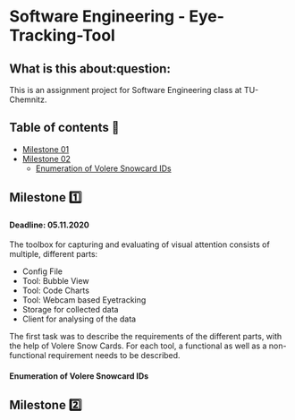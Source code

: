 <h1>Software Engineering - Eye-Tracking-Tool</h1> 
<h2> What is this about:question: </h2>
This is an assignment project for Software Engineering class at TU-Chemnitz.

## Table of contents :book:
+ [Milestone 01](#milestone-one)
+ [Milestone 02](#milestone-two)
   + [Enumeration of Volere Snowcard IDs](enumeration-of-volere-snowcard-ids)
   

## Milestone :one:
#### Deadline: 05.11.2020
The toolbox for capturing and evaluating of visual attention consists of multiple, different parts:
- Config File
- Tool: Bubble View
- Tool: Code Charts
- Tool: Webcam based Eyetracking
- Storage for collected data
- Client for analysing of the data

The first task was to describe the requirements of the different parts, with the help of Volere Snow Cards.
For each tool, a functional as well as a non-functional requirement needs to be described.
#### Enumeration of Volere Snowcard IDs

## Milestone :two: